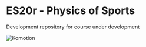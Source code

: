 # ES20r - Physics of Sports
 
Development repository for course under development

![Komotion](/img/komotionMain.png?raw=true "Form factor")